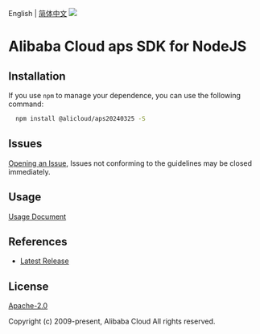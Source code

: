 English | [简体中文](README-CN.md)
![](https://aliyunsdk-pages.alicdn.com/icons/AlibabaCloud.svg)

# Alibaba Cloud aps SDK for NodeJS

## Installation
If you use `npm` to manage your dependence, you can use the following command:

```sh
  npm install @alicloud/aps20240325 -S
```

## Issues
[Opening an Issue](https://github.com/aliyun/alibabacloud-typescript-sdk/issues/new), Issues not conforming to the guidelines may be closed immediately.

## Usage
[Usage Document](https://github.com/aliyun/alibabacloud-typescript-sdk/blob/master/docs/Usage-EN.md#quick-examples)

## References
* [Latest Release](https://github.com/aliyun/alibabacloud-typescript-sdk/)

## License
[Apache-2.0](http://www.apache.org/licenses/LICENSE-2.0)

Copyright (c) 2009-present, Alibaba Cloud All rights reserved.

